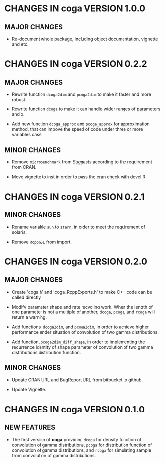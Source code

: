 # CHANGES IN coga VERSION 1.0.0

## MAJOR CHANGES

* Re-document whole package, including object documentation, vignette and etc.


# CHANGES IN coga VERSION 0.2.2

## MAJOR CHANGES

* Rewrite function `dcoga2dim` and `pcoga2dim` to make it faster and more robust.

* Rewrite function `dcoga` to make it can handle wider ranges of parameters and x.

* Add new function `dcoga_approx` and `pcoga_approx` for approximation method, that can impove the speed of code under three or more variables case.

## MINOR CHANGES

* Remove `microbenchmark` from *Suggests* according to the requirement from CRAN.

* Move vignette to inst in order to pass the cran check with devel R.


# CHANGES IN coga VERSION 0.2.1

## MINOR CHANGES

* Rename variable `sun` to `starn`, in order to meet the requirement of solaris.

* Remove `RcppGSL` from import.

# CHANGES IN coga VERSION 0.2.0

## MAJOR CHANGES

* Create 'coga.h' and 'coga_RcppExports.h' to make C++ code can be called directly.

* Modify parameter shape and rate recycling work. When the length of one parameter is not a multiple of another, `dcoga`, `pcoga`, and `rcoga` will return a warning.

* Add functions, `dcoga2dim`, and `pcoga2dim`, in order to achieve higher performance under situation of convolution of two gamma distributions.

* Add function, `pcoga2dim_diff_shape`, in order to implementing the recurrence identity of shape parameter of convolution of two gamma distributions distribution function.

## MINOR CHANGES

* Update CRAN URL and BugReport URL from bitbucket to github.

* Update Vignette.


# CHANGES IN coga VERSION 0.1.0

## NEW FEATURES

* The first version of **coga** providing `dcoga` for density function of convolution of gamma distributions, `pcoga` for distribution function of convolution of gamma distributions, and `rcoga` for simulating sample from convolution of gamma distributions.
